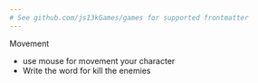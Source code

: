 ```yaml
---
# See github.com/js13kGames/games for supported frontmatter
---
```

Movement
* use mouse for movement your character
* Write the word for kill the enemies